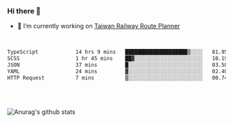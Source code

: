### Hi there 👋

- 🔭 I’m currently working on [Taiwan Railway Route Planner](https://github.com/Taiwan-Railway-Route-Planner)

<br/>

<!--START_SECTION:waka-->

```txt
TypeScript            14 hrs 9 mins   ████████████████████▒░░░░   81.95 %
SCSS                  1 hr 45 mins    ██▓░░░░░░░░░░░░░░░░░░░░░░   10.19 %
JSON                  37 mins         █░░░░░░░░░░░░░░░░░░░░░░░░   03.58 %
YAML                  24 mins         ▓░░░░░░░░░░░░░░░░░░░░░░░░   02.40 %
HTTP Request          7 mins          ▒░░░░░░░░░░░░░░░░░░░░░░░░   00.74 %
```

<!--END_SECTION:waka-->

<br/>
<br/>

![Anurag's github stats](https://github-readme-stats.vercel.app/api?username=DepickereSven&show_icons=true&theme=tokyonight)



<!--
**DepickereSven/DepickereSven** is a ✨ _special_ ✨ repository because its `README.md` (this file) appears on your GitHub profile.

Here are some ideas to get you started:

- 🔭 I’m currently working on ...
- 🌱 I’m currently learning ...
- 👯 I’m looking to collaborate on ...
- 🤔 I’m looking for help with ...
- 💬 Ask me about ...
- 📫 How to reach me: ...
- 😄 Pronouns: ...
- ⚡ Fun fact: ...
-->
